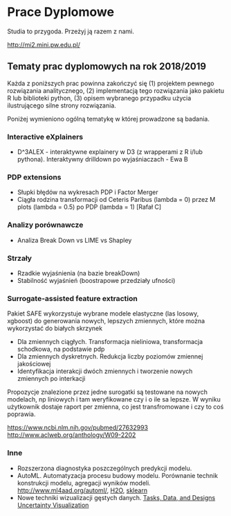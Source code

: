 # Prace Dyplomowe

Studia to przygoda. Przeżyj ją razem z nami.

http://mi2.mini.pw.edu.pl/

## Tematy prac dyplomowych na rok 2018/2019

Każda z poniższych prac powinna zakończyć się (1) projektem pewnego rozwiązania analitycznego, (2) implementacją tego rozwiązania jako pakietu R lub biblioteki python, (3) opisem wybranego przypadku użycia ilustrującego silne strony rozwiązania.

Poniżej wymieniono ogólną tematykę w której prowadzone są badania.


### Interactive eXplainers

* D^3ALEX - interaktywne explainery w D3 (z wrapperami z R i/lub pythona). Interaktywny drilldown po wyjaśniaczach - Ewa B


### PDP extensions

* Słupki błędów na wykresach PDP i Factor Merger
* Ciągła rodzina transformacji od Ceteris Paribus (lambda = 0) przez M plots (lambda = 0.5) po PDP (lambda = 1) [Rafał C]

### Analizy porównawcze

* Analiza Break Down vs LIME vs Shapley

### Strzały

* Rzadkie wyjaśnienia (na bazie breakDown)
* Stabilność wyjaśnień (boostrapowe przedziały ufności)

### Surrogate-assisted feature extraction

Pakiet SAFE wykorzystuje wybrane modele elastyczne (las losowy, xgboost) do generowania nowych, lepszych zmiennych, które można wykorzystać do białych skrzynek

* Dla zmiennych ciągłych. Transformacja nieliniowa, transformacja schodkowa, na podstawie pdp
* Dla zmiennych dyskretnych. Redukcja liczby poziomów zmiennej jakościowej
* Identyfikacja interakcji dwóch zmiennych i tworzenie nowych zmiennych po interkacji

Propozycje znalezione przez jedne surogatki są testowane na nowych modelach, np liniowych i tam weryfikowane czy i o ile sa lepsze.
W wyniku użytkownik dostaje raport per zmienna, co jest transfromowane i czy to coś poprawia.

https://www.ncbi.nlm.nih.gov/pubmed/27632993
http://www.aclweb.org/anthology/W09-2202

### Inne

* Rozszerzona diagnostyka poszczególnych predykcji modelu.
* AutoML. Automatyzacja procesu budowy modelu. Porównanie technik konstrukcji modelu, agregacji wyników modeli. http://www.ml4aad.org/automl/, [H2O](http://docs.h2o.ai/h2o/latest-stable/h2o-docs/automl.html), [sklearn](http://automl.github.io/auto-sklearn/stable/)
* Nowe techniki wizualizacji gęstych danych. [Tasks, Data, and Designs](https://graphics.cs.wisc.edu/Papers/2018/SG18/scatterplots-preprint.pdf) [Uncertainty Visualization](http://graphics.uni-konstanz.de/publikationen/Goertler2018BubbleTreemapsUncertainty/bubble-treemaps.pdf)


